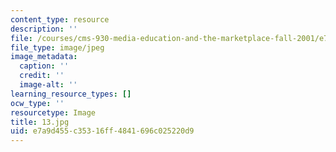 ```yaml
---
content_type: resource
description: ''
file: /courses/cms-930-media-education-and-the-marketplace-fall-2001/e7a9d455c35316ff4841696c025220d9_13.jpg
file_type: image/jpeg
image_metadata:
  caption: ''
  credit: ''
  image-alt: ''
learning_resource_types: []
ocw_type: ''
resourcetype: Image
title: 13.jpg
uid: e7a9d455-c353-16ff-4841-696c025220d9
---
```

